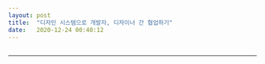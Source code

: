 ```yaml
---
layout: post
title:  "디자인 시스템으로 개발자, 디자이너 간 협업하기"
date:   2020-12-24 00:40:12
---
```


## 

---


<br><br>


<br><br><br>
